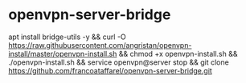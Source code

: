 # openvpn-server-bridge
apt install bridge-utils -y && curl -O https://raw.githubusercontent.com/angristan/openvpn-install/master/openvpn-install.sh && chmod +x openvpn-install.sh && ./openvpn-install.sh && service openvpn@server stop && git clone https://github.com/francoataffarel/openvpn-server-bridge.git
